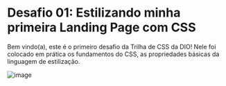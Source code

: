 # Desafio 01: Estilizando minha primeira Landing Page com CSS

Bem vindo(a), este é o primeiro desafio da Trilha de CSS da DIO! Nele foi colocado em prática os fundamentos do CSS,
as propriedades básicas da linguagem de estilização.

![image](https://user-images.githubusercontent.com/55519539/183538055-6cce606c-7d1d-4d15-a4be-ffeb5b37c956.png)